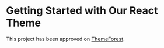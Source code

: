 # Getting Started with Our React Theme

This project has been approved on [ThemeForest](https://themeforest.net/item/ambrox-personal-portfolio-react-template/45090842).
